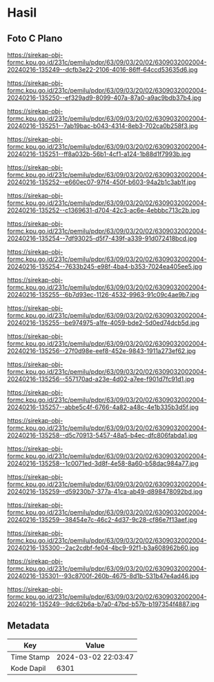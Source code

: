 # Hasil

## Foto C Plano

https://sirekap-obj-formc.kpu.go.id/231c/pemilu/pdpr/63/09/03/20/02/6309032002004-20240216-135249--dcfb3e22-2106-4016-86ff-64ccd53635d6.jpg

https://sirekap-obj-formc.kpu.go.id/231c/pemilu/pdpr/63/09/03/20/02/6309032002004-20240216-135250--ef329ad9-8099-407a-87a0-a9ac9bdb37b4.jpg

https://sirekap-obj-formc.kpu.go.id/231c/pemilu/pdpr/63/09/03/20/02/6309032002004-20240216-135251--7ab19bac-b043-4314-8eb3-702ca0b258f3.jpg

https://sirekap-obj-formc.kpu.go.id/231c/pemilu/pdpr/63/09/03/20/02/6309032002004-20240216-135251--ff8a032b-56b1-4cf1-a124-1b88d1f7993b.jpg

https://sirekap-obj-formc.kpu.go.id/231c/pemilu/pdpr/63/09/03/20/02/6309032002004-20240216-135252--e660ec07-97f4-450f-b603-94a2b1c3ab1f.jpg

https://sirekap-obj-formc.kpu.go.id/231c/pemilu/pdpr/63/09/03/20/02/6309032002004-20240216-135252--c1369631-d704-42c3-ac6e-4ebbbc713c2b.jpg

https://sirekap-obj-formc.kpu.go.id/231c/pemilu/pdpr/63/09/03/20/02/6309032002004-20240216-135254--7df93025-d5f7-439f-a339-91d072418bcd.jpg

https://sirekap-obj-formc.kpu.go.id/231c/pemilu/pdpr/63/09/03/20/02/6309032002004-20240216-135254--7633b245-e98f-4ba4-b353-7024ea405ee5.jpg

https://sirekap-obj-formc.kpu.go.id/231c/pemilu/pdpr/63/09/03/20/02/6309032002004-20240216-135255--6b7d93ec-1126-4532-9963-91c09c4ae9b7.jpg

https://sirekap-obj-formc.kpu.go.id/231c/pemilu/pdpr/63/09/03/20/02/6309032002004-20240216-135255--be974975-a1fe-4059-bde2-5d0ed74dcb5d.jpg

https://sirekap-obj-formc.kpu.go.id/231c/pemilu/pdpr/63/09/03/20/02/6309032002004-20240216-135256--27f0d98e-eef8-452e-9843-1911a273ef62.jpg

https://sirekap-obj-formc.kpu.go.id/231c/pemilu/pdpr/63/09/03/20/02/6309032002004-20240216-135256--557170ad-a23e-4d02-a7ee-f901d7fc91d1.jpg

https://sirekap-obj-formc.kpu.go.id/231c/pemilu/pdpr/63/09/03/20/02/6309032002004-20240216-135257--abbe5c4f-6766-4a82-a48c-4e1b335b3d5f.jpg

https://sirekap-obj-formc.kpu.go.id/231c/pemilu/pdpr/63/09/03/20/02/6309032002004-20240216-135258--d5c70913-5457-48a5-b4ec-dfc806fabda1.jpg

https://sirekap-obj-formc.kpu.go.id/231c/pemilu/pdpr/63/09/03/20/02/6309032002004-20240216-135258--1c0071ed-3d8f-4e58-8a60-b58dac984a77.jpg

https://sirekap-obj-formc.kpu.go.id/231c/pemilu/pdpr/63/09/03/20/02/6309032002004-20240216-135259--d59230b7-377a-41ca-ab49-d898478092bd.jpg

https://sirekap-obj-formc.kpu.go.id/231c/pemilu/pdpr/63/09/03/20/02/6309032002004-20240216-135259--38454e7c-46c2-4d37-9c28-cf86e7f13aef.jpg

https://sirekap-obj-formc.kpu.go.id/231c/pemilu/pdpr/63/09/03/20/02/6309032002004-20240216-135300--2ac2cdbf-fe04-4bc9-92f1-b3a608962b60.jpg

https://sirekap-obj-formc.kpu.go.id/231c/pemilu/pdpr/63/09/03/20/02/6309032002004-20240216-135301--93c8700f-260b-4675-8d1b-531b47e4ad46.jpg

https://sirekap-obj-formc.kpu.go.id/231c/pemilu/pdpr/63/09/03/20/02/6309032002004-20240216-135249--9dc62b6a-b7a0-47bd-b57b-b197354f4887.jpg


## Metadata

| Key        | Value               |
| ---------- | ------------------- |
| Time Stamp | 2024-03-02 22:03:47 |
| Kode Dapil | 6301                |



